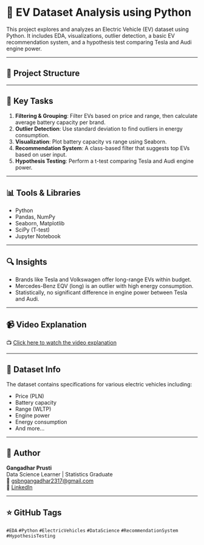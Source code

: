 # 🚗 EV Dataset Analysis using Python

This project explores and analyzes an Electric Vehicle (EV) dataset using Python. It includes EDA, visualizations, outlier detection, a basic EV recommendation system, and a hypothesis test comparing Tesla and Audi engine power.

---

## 📂 Project Structure

---

## 🧠 Key Tasks

1. **Filtering & Grouping**: Filter EVs based on price and range, then calculate average battery capacity per brand.
2. **Outlier Detection**: Use standard deviation to find outliers in energy consumption.
3. **Visualization**: Plot battery capacity vs range using Seaborn.
4. **Recommendation System**: A class-based filter that suggests top EVs based on user input.
5. **Hypothesis Testing**: Perform a t-test comparing Tesla and Audi engine power.

---

## 📊 Tools & Libraries
- Python
- Pandas, NumPy
- Seaborn, Matplotlib
- SciPy (T-test)
- Jupyter Notebook

---

## 🔍 Insights
- Brands like Tesla and Volkswagen offer long-range EVs within budget.
- Mercedes-Benz EQV (long) is an outlier with high energy consumption.
- Statistically, no significant difference in engine power between Tesla and Audi.

---

## 📹 Video Explanation

📺 [Click here to watch the video explanation](https://drive.google.com/file/d/1hcIZccPADzsv2V7mIPfs5q04f-r-nKYa/view?usp=sharing)

---

## 📎 Dataset Info
The dataset contains specifications for various electric vehicles including:
- Price (PLN)
- Battery capacity
- Range (WLTP)
- Engine power
- Energy consumption
- And more...

---

## 🙋 Author

**Gangadhar Prusti**  
Data Science Learner | Statistics Graduate  
📧 gsbngangadhar2317@gmail.com  
🔗 [LinkedIn](https://www.linkedin.com/in/gangadhar-prusti/)

---

## ⭐ GitHub Tags

`#EDA` `#Python` `#ElectricVehicles` `#DataScience` `#RecommendationSystem` `#HypothesisTesting`


